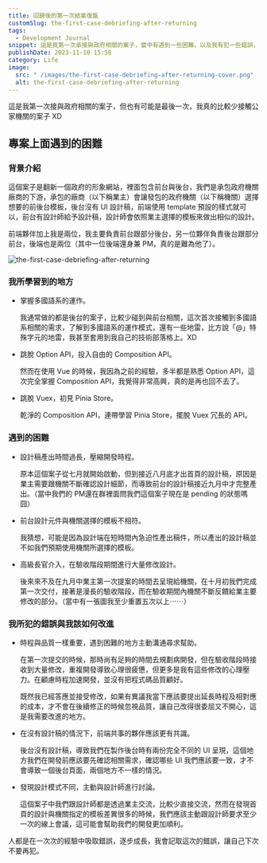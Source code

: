 ```yaml
---
title: 回歸後的第一次結案復盤
customSlug: the-first-case-debriefing-after-returning
tags:
  - Development Journal
snippet: 這是我第一次承接與政府相關的案子，當中有遇到一些困難，以及我有犯一些錯誤，希望藉由這次的日記提醒自己未來不要再犯錯。
publishDate: 2023-11-10 15:58
category: Life
image:
  src: " /images/the-first-case-debriefing-after-returning-cover.png"
  alt: the-first-case-debriefing-after-returning
---
```

這是我第一次接與政府相關的案子，但也有可能是最後一次，我真的比較少接觸公家機關的案子 XD

## 專案上面遇到的困難

### 背景介紹

這個案子是翻新一個政府的形象網站，裡面包含前台與後台，我們是承包政府機關廠商的下游，承包的廠商（以下稱業主）會讓發包的政府機關（以下稱機關）選擇想要的前後台模板，後台沒有 UI 設計稿，前端使用 template 預設的樣式就可以，前台有設計師給予設計稿，設計師會依照業主選擇的模板來做出相似的設計。

前端夥伴加上我是兩位，我主要負責前台跟部分後台，另一位夥伴負責後台跟部分前台，後端也是兩位（其中一位後端還身兼 PM，真的是難為他了）。

![the-first-case-debriefing-after-returning]( /images/the-first-case-debriefing-after-returning-cover.png "composition api let me free")

### 我所學習到的地方

* 掌握多國語系的運作。

   我通常做的都是後台的案子，比較少碰到與前台相關，這次首次接觸到多國語系相關的需求，了解到多國語系的運作模式，還有一些地雷，比方說「@」特殊字元的地雷，我甚至套用到我自己的技術部落格上。XD
* 跳脫 Option API，投入自由的 Composition API。

   然而在使用 Vue 的時候，我因為之前的經驗，多半都是熟悉 Option API，這次完全掌握 Composition API，我覺得非常高興，真的是再也回不去了。
* 跳脫 Vuex，初見 Pinia Store。

   乾淨的 Composition API，連帶學習 Pinia Store，擺脫 Vuex 冗長的 API。

### 遇到的困難

* 設計稿產出時間過長，壓縮開發時程。

   原本這個案子從七月就開始啟動，但到接近八月底才出首頁的設計稿，原因是業主需要跟機關不斷確認設計細節，而導致前台的設計稿接近九月中才完整產出。（當中我們的 PM還在群裡面問我們這個案子現在是 pending 的狀態嗎 囧）
* 前台設計元件與機關選擇的模板不相符。

   我猜想，可能是因為設計端在短時間內急迫性產出稿件，所以產出的設計稿並不如我們預期使用機關所選擇的模板。
* 高級長官介入，在驗收階段期間進行大量修改設計。

   後來來不及在九月中業主第一次提案的時間去呈現給機關，在十月初我們完成第一次交付，接著是漫長的驗收階段，而在驗收期間內機關不斷反饋給業主要修改的部分。（當中有一張圖我至少重置五次以上⋯⋯）

### 我所犯的錯誤與我該如何改進

* 時程與品質一樣重要，遇到困難的地方主動溝通尋求幫助。

   在第一次提交的時候，那時尚有足夠的時間去規劃病開發，但在驗收階段時接收到大量修改，重複開發導致心理很疲憊，但更多是我有這些修改的心理壓力。在顧慮時程加速開發，並沒有把程式碼品質顧好。

   既然我已經答應並接受修改，如果有異議我當下應該要提出延長時程及相對應的成本，才不會在後續修正的時候忽視品質，讓自己改得很委屈又不開心，這是我需要改進的地方。
* 在沒有設計稿的情況下，前端共事的夥伴應該更有共識。

   後台沒有設計稿，導致我們在製作後台時有兩份完全不同的 UI 呈現，這個地方我們在開發前應該要先確認相關需求，確認哪些 UI 我們應該要一致，才不會導致一個後台頁面，兩個地方不一樣的情況。
* 發現設計模式不同，主動與設計師進行討論。

   這個案子中我們跟設計師都是透過業主交流，比較少直接交流，然而在發現首頁的設計與機關指定的模板差異很多的時候，我們應該主動跟設計師要求至少一次的線上會議，這可能會幫助我們的開發更加順利。

人都是在一次次的經驗中吸取錯誤，逐步成長，我會記取這次的錯誤，讓自己下次不要再犯。